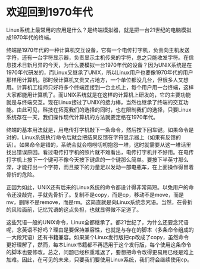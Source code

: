 欢迎回到1970年代
==================================
Linux系统上最常用的应用是什么？是终端模拟器，就是把一台21世纪的电脑模拟成1970年代的终端。

终端是1970年代的一种计算机交互设备，它有一个电传打字机，负责向主机发送字符，还有一台字符显示器，负责显示主机传来的字符，总之只能收发字符。在信息技术日新月异的今天，为什么要模拟一台1970年代的设备？因为UNIX系统是在1970年代研发的，而Linux又继承了UNIX，所以Linux用户也要像1970年代的用户那样用计算机。那时候计算机又贵又占地方，一个单位都没几台，但很多人又想用。计算机工程师只好将多个终端连接到一台主机上，每个用户用一台终端，这样大家都能用计算机了。而UNIX系统就是在这样的计算机上研发的，它的主要功能就是与终端交互。现在Linux接过了UNIX的接力棒，当然也继承了终端的交互功能。由此可见，科技在拓宽我们的选择的同时，也在限制我们的选择，只要Linux系统存在一天，我们操作现代计算机的方法就要定格在1970年代。

终端的基本用法就是，用电传打字机敲下一条命令，然后按下回车键。如果命令是对的，Linux系统执行命令后就会把结果反馈在字符显示器上（如果有反馈的话）。如果命令是错的，系统会就会唠唠叨叨抱怨一堆，这时就需要从这一堆话里找出错误原因。看过电传打字机的照片就不难看出，电传打字机并不好用。在电传打字机上按下一个键可不像今天按下键盘的一个键那么简单。要按下半英寸那么深，才能打出一个字符，而且按下的力量足以发动一部电瓶车，在上面操作得冒着骨折的危险。

正因为如此，UNIX还有后来的Linux系统的命令都设计得非常简短。以免用户的命令还没敲完，手就先骨折了。复制不是copy，而是cp，移动不是move，而是mv，删除不是remove，而是rm。这简直就是向Linux系统念咒语。当然，在骨折的风险面前，记忆咒语的这点负担，也就显得微不足道了。

这些咒语一般的UNIX命令，Linux全都继承了。都21世纪了，为什么还要念咒语呢，念英语不好吗？理由是要保持兼容性，也就是与存在的脚本（多条命令组成的一大段咒语）还有书籍兼容。如果某个Linux发行版把cp改成了copy，虽然命令更好理解了，然而，每本Linux书籍都不再适用于这个发行版，每个使用这条命令的脚本也要修改。总之，问题已经积重难返了，要想把命令改得更易用已经是难上加难。因此，在可见的未来，只要我们要使用Linux系统，我们将会继续使用cp。